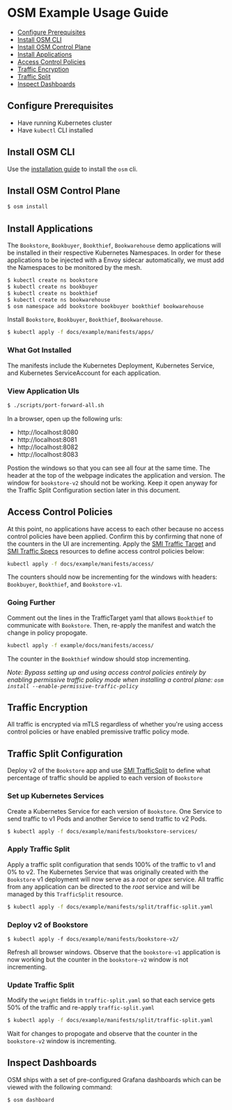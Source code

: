 # OSM Example Usage Guide

- [Configure Prerequisites](#configure-prerequisites)
- [Install OSM CLI](#install-osm-cli)
- [Install OSM Control Plane](#install-osm-control-plane)
- [Install Applications](#install-applications)
- [Access Control Policies](#access-control-policies)
- [Traffic Encryption](#traffic-encryption)
- [Traffic Split](#traffic-split-configuration)
- [Inspect Dashboards](#inspect-dashboards)

## Configure Prerequisites
- Have running Kubernetes cluster
- Have `kubectl` CLI installed

## Install OSM CLI
Use the [installation guide](/docs/installation_guide.md) to install the `osm` cli.

## Install OSM Control Plane
```bash
$ osm install
```

## Install Applications
The `Bookstore`, `Bookbuyer`, `Bookthief`, `Bookwarehouse` demo applications will be installed in their respective Kubernetes Namespaces. In order for these applications to be injected with a Envoy sidecar automatically, we must add the Namespaces to be monitored by the mesh.

```bash
$ kubectl create ns bookstore
$ kubectl create ns bookbuyer
$ kubectl create ns bookthief
$ kubectl create ns bookwarehouse
$ osm namespace add bookstore bookbuyer bookthief bookwarehouse
```

Install `Bookstore`, `Bookbuyer`, `Bookthief`, `Bookwarehouse`.
```bash
$ kubectl apply -f docs/example/manifests/apps/
```

### What Got Installed
The manifests include the Kubernetes Deployment, Kubernetes Service, and Kubernetes ServiceAccount for each application.

### View Application UIs
```bash
$ ./scripts/port-forward-all.sh
```

In a browser, open up the following urls:
- http://localhost:8080
- http://localhost:8081
- http://localhost:8082
- http://localhost:8083

Postion the windows so that you can see all four at the same time. The header at the top of the webpage indicates the application and version. The window for `bookstore-v2` should not be working. Keep it open anyway for the Traffic Split Configuration section later in this document.

## Access Control Policies
At this point, no applications have access to each other because no access control policies have been applied. Confirm this by confirming that none of the counters in the UI are incrementing. Apply the [SMI Traffic Target][1] and [SMI Traffic Specs][2] resources to define access control policies below:
```bash
kubectl apply -f docs/example/manifests/access/
```
The counters should now be incrementing for the windows with headers: `Bookbuyer`, `Bookthief`, and `Bookstore-v1`.

### Going Further
Comment out the lines in the TrafficTarget yaml that allows `Bookthief` to communicate with `Bookstore`. Then, re-apply the manifest and watch the change in policy propogate.
```bash
kubectl apply -f example/docs/manifests/access/
```
The counter in the `Bookthief` window should stop incrementing.

*Note: Bypass setting up and using access control policies entirely by enabling permissive traffic policy mode when installing a control plane: `osm install --enable-permissive-traffic-policy`*

## Traffic Encryption
All traffic is encrypted via mTLS regardless of whether you're using access control policies or have enabled premissive traffic policy mode.

## Traffic Split Configuration
Deploy v2 of the `Bookstore` app and use [SMI TrafficSplit][3] to define what percentage of traffic should be applied to each version of `Bookstore`

### Set up Kubernetes Services
Create a Kubernetes Service for each version of `Bookstore`. One Service to send traffic to v1 Pods and another Service to send traffic to v2 Pods.
```bash
$ kubectl apply -f docs/example/manifests/bookstore-services/
```

### Apply Traffic Split
Apply a traffic split configuration that sends 100% of the traffic to v1 and 0% to v2. The Kubernetes Service that was originally created with the `Bookstore` v1 deployment will now serve as a *root* or *apex* service. All traffic from any application can be directed to the *root* service and will be managed by this `TrafficSplit` resource.
```bash
$ kubectl apply -f docs/example/manifests/split/traffic-split.yaml
```

### Deploy v2 of Bookstore
```
$ kubectl apply -f docs/example/manifests/bookstore-v2/
```
Refresh all browser windows. Observe that the `bookstore-v1` application is now working but the counter in the `bookstore-v2` window is not incrementing.

### Update Traffic Split
Modify the `weight` fields in `traffic-split.yaml` so that each service gets 50% of the traffic and re-apply `traffic-split.yaml`
```bash
$ kubectl apply -f docs/example/manifests/split/traffic-split.yaml
```
Wait for changes to propogate and observe that the counter in the `bookstore-v2` window is incrementing.

## Inspect Dashboards
OSM ships with a set of pre-configured Grafana dashboards which can be viewed with the following command:
```bash
$ osm dashboard
```

[1]: https://github.com/servicemeshinterface/smi-spec/blob/v0.5.0/apis/traffic-access/v1alpha2/traffic-access.md
[2]: https://github.com/servicemeshinterface/smi-spec/blob/v0.5.0/apis/traffic-specs/v1alpha3/traffic-specs.md
[3]: https://github.com/servicemeshinterface/smi-spec/blob/v0.5.0/apis/traffic-split/v1alpha2/traffic-split.md
